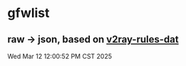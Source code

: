 # gfwlist
## raw -> json, based on [v2ray-rules-dat](https://github.com/Loyalsoldier/v2ray-rules-dat)
Wed Mar 12 12:00:52 PM CST 2025

